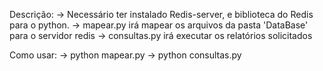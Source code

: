 Descrição:
-> Necessário ter instalado Redis-server, e biblioteca do Redis para o python.
-> mapear.py irá mapear os arquivos da pasta 'DataBase' para o servidor redis
-> consultas.py irá executar os relatórios solicitados

Como usar:
-> python mapear.py
-> python consultas.py

